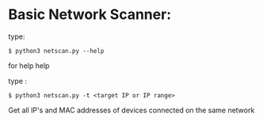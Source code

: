 # Basic Network Scanner:
type:
	
	$ python3 netscan.py --help 
for help help  

type :

	$ python3 netscan.py -t <target IP or IP range>

Get all IP's and MAC addresses of devices connected on the same network 
